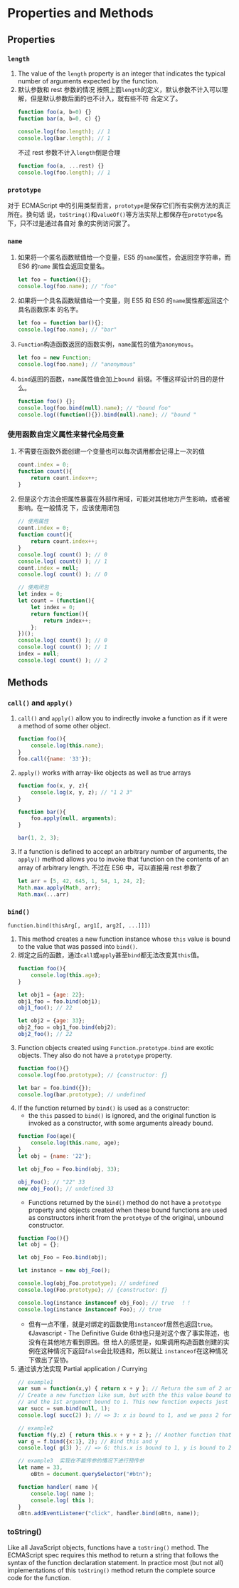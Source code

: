 # Properties and Methods


## Properties
### `length`
1. The value of the `length` property is an integer that indicates the typical
number of arguments expected by the function.
2. 默认参数和 rest 参数的情况
按照上面`length`的定义，默认参数不计入可以理解，但是默认参数后面的也不计入，就有些不符
合定义了。
    ```js
    function foo(a, b=0) {}
    function bar(a, b=0, c) {}

    console.log(foo.length); // 1
    console.log(bar.length); // 1
    ```
    不过 rest 参数不计入`length`倒是合理
    ```js
    function foo(a, ...rest) {}
    console.log(foo.length); // 1
    ```

### `prototype`
对于 ECMAScript 中的引用类型而言，`prototype`是保存它们所有实例方法的真正所在。换句话
说，`toString()`和`valueOf()`等方法实际上都保存在`prototype`名下，只不过是通过各自对
象的实例访问罢了。

### `name`
1. 如果将一个匿名函数赋值给一个变量，ES5 的`name`属性，会返回空字符串，而 ES6 的`name`
属性会返回变量名。
    ```js
    let foo = function(){};
    console.log(foo.name); // "foo"
    ```
2. 如果将一个具名函数赋值给一个变量，则 ES5 和 ES6 的`name`属性都返回这个具名函数原本
的名字。
    ```js
    let foo = function bar(){};
    console.log(foo.name); // "bar"
    ```
3. `Function`构造函数返回的函数实例，`name`属性的值为`anonymous`。
    ```js
    let foo = new Function;
    console.log(foo.name); // "anonymous"
    ```
4. `bind`返回的函数，`name`属性值会加上`bound `前缀。不懂这样设计的目的是什么。
    ```js
    function foo() {};
    console.log(foo.bind(null).name); // "bound foo"
    console.log((function(){}).bind(null).name); // "bound "
    ```

### 使用函数自定义属性来替代全局变量
1. 不需要在函数外面创建一个变量也可以每次调用都会记得上一次的值
    ```js
    count.index = 0;
    function count(){
    	return count.index++;
    }
    ```
2. 但是这个方法会把属性暴露在外部作用域，可能对其他地方产生影响，或者被影响。在一般情况
下，应该使用闭包
    ```js
    // 使用属性
    count.index = 0;
    function count(){
    	return count.index++;
    }
    console.log( count() ); // 0
    console.log( count() ); // 1
    count.index = null;
    console.log( count() ); // 0
    ```
    ```js
    // 使用闭包
    let index = 0;
    let count = (function(){
    	let index = 0;
    	return function(){
    		return index++;
    	};
    })();
    console.log( count() ); // 0
    console.log( count() ); // 1
    index = null;
    console.log( count() ); // 2
    ```


## Methods
### `call()` and `apply()`
1. `call()` and `apply()` allow you to indirectly invoke a function as if it
were a method of some other object.
    ```js
    function foo(){
        console.log(this.name);
    }
    foo.call({name: '33'});
    ```
2. `apply()` works with array-like objects as well as true arrays
    ```js
    function foo(x, y, z){
        console.log(x, y, z); // "1 2 3"
    }

    function bar(){
        foo.apply(null, arguments);
    }

    bar(1, 2, 3);
    ```
3. If a function is defined to accept an arbitrary number of arguments, the
`apply()` method allows you to invoke that function on the contents of an array
of arbitrary length. 不过在 ES6 中，可以直接用 rest 参数了
    ```js
    let arr = [5, 42, 645, 1, 54, 1, 24, 2];
    Math.max.apply(Math, arr);
    Math.max(...arr)
    ```

### `bind()`
`function.bind(thisArg[, arg1[, arg2[, ...]]])`

1. This method creates a new function instance whose `this` value is bound to
the value that was passed into `bind()`.
2. 绑定之后的函数，通过`call`或`apply`甚至`bind`都无法改变其`this`值。
    ```js
    function foo(){
        console.log(this.age);
    }

    let obj1 = {age: 22};
    obj1_foo = foo.bind(obj1);
    obj1_foo(); // 22

    let obj2 = {age: 33};
    obj2_foo = obj1_foo.bind(obj2);
    obj2_foo(); // 22
    ```
3. Function objects created using `Function.prototype.bind` are exotic objects.
They also do not have a `prototype` property.
    ```js
    function foo(){}
    console.log(foo.prototype); // {constructor: ƒ}

    let bar = foo.bind({});
    console.log(bar.prototype); // undefined
    ```
4. If the function returned by `bind()` is used as a constructor:
    * the `this` passed to `bind()` is ignored, and the original function is
    invoked as a constructor, with some arguments already bound.
    ```js
    function Foo(age){
        console.log(this.name, age);
    }
    let obj = {name: '22'};

    let obj_Foo = Foo.bind(obj, 33);

    obj_Foo(); // "22" 33
    new obj_Foo(); // undefined 33
    ```
    * Functions returned by the `bind()` method do not have a `prototype`
    property and objects created when these bound functions are used as
    constructors inherit from the `prototype` of the original, unbound
    constructor.
    ```js
    function Foo(){}
    let obj = {};

    let obj_Foo = Foo.bind(obj);

    let instance = new obj_Foo();

    console.log(obj_Foo.prototype); // undefined
    console.log(Foo.prototype); // {constructor: ƒ}

    console.log(instance instanceof obj_Foo); // true  ！！
    console.log(instance instanceof Foo); // true
    ```
    * 但有一点不懂，就是对绑定的函数使用`instanceof`居然也返回`true`。《Javascript -
    The Definitive Guide 6th》也只是对这个做了事实陈述，也没有在其他地方看到原因。但
    给人的感觉是，如果调用构造函数创建的实例在这种情况下返回`false`会比较违和，所以就让
    `instanceof`在这种情况下做出了妥协。
3. 通过该方法实现 Partial application / Currying
    ```js
    // example1
    var sum = function(x,y) { return x + y }; // Return the sum of 2 args
    // Create a new function like sum, but with the this value bound to null
    // and the 1st argument bound to 1. This new function expects just one arg.
    var succ = sum.bind(null, 1);
    console.log( succ(2) ); // => 3: x is bound to 1, and we pass 2 for the y argument
    ```
    ```js
    // example2
    function f(y,z) { return this.x + y + z }; // Another function that adds
    var g = f.bind({x:1}, 2); // Bind this and y
    console.log( g(3) ); // => 6: this.x is bound to 1, y is bound to 2 and z is 3
    ```
    ```js
    // example3  实现在不能传参的情况下进行预传参
    let name = 33,
        oBtn = document.querySelector("#btn");

    function handler( name ){
        console.log( name );
        console.log( this );
    }
    oBtn.addEventListener("click", handler.bind(oBtn, name));
    ```

### toString()
Like all JavaScript objects, functions have a `toString()` method. The
ECMAScript spec requires this method to return a string that follows the syntax
of the function declaration statement. In practice most (but not all)
implementations of this `toString()` method return the complete source code for
the function.
